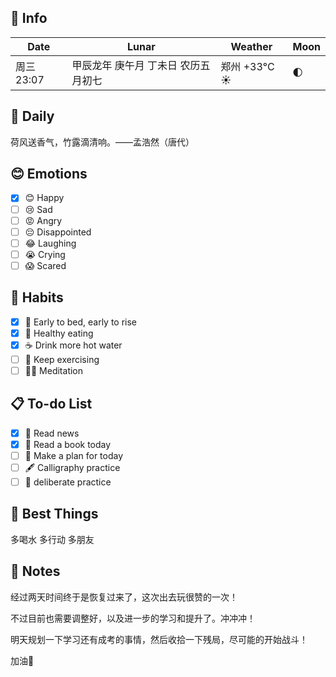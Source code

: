 ## 📅 Info

| Date                           | Lunar                     | Weather                                                       | Moon                                            |
| ------------------------------ | ------------------------- | ------------------------------------------------------------- | ----------------------------------------------- |
| 周三 23:07 | 甲辰龙年 庚午月 丁未日 农历五月初七 | 郑州 +33°C ☀️   | 🌓 |

## 📖 Daily

荷风送香气，竹露滴清响。——孟浩然（唐代）

## 😊 Emotions

- [x] 😊 Happy
- [ ] 😢 Sad
- [ ] 😡 Angry
- [ ] 😔 Disappointed
- [ ] 😂 Laughing
- [ ] 😭 Crying
- [ ] 😱 Scared

## 🍎 Habits

- [x] 🌅 Early to bed, early to rise
- [x] 🥕 Healthy eating
- [x] ☕️ Drink more hot water
- [ ] 💪 Keep exercising
- [ ] 🧘‍♂️ Meditation

## 📋 To-do List

- [x] 📰 Read news
- [x] 📖 Read a book today
- [ ] 📝 Make a plan for today
- [ ] 🖋️ Calligraphy practice
- [ ] 🎯 deliberate practice

## 🌟 Best Things

多喝水
多行动
多朋友


## 📝 Notes

经过两天时间终于是恢复过来了，这次出去玩很赞的一次！

不过目前也需要调整好，以及进一步的学习和提升了。冲冲冲！

明天规划一下学习还有成考的事情，然后收拾一下残局，尽可能的开始战斗！

加油💪